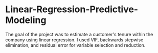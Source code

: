 # Linear-Regression-Predictive-Modeling
The goal of the project was to estimate a customer's tenure within the company using linear regression. I used VIF, backwards stepwise elimination, and residual error for variable selection and reduction. 
